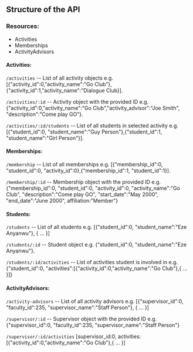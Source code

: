 ## Structure of the API 

### Resources:
- Activities
- Memberships
- ActivityAdvisors

#### Activities:

`/activities` -- List of all activity objects e.g. [{"activity_id":0,"activity_name":"Go Club"},{"activity_id":1,"activity_name":"Dialogue Club}].

`/activities/:id` -- Activity object with the provided ID e.g. {"activity_id":0,"activity_name":"Go Club","activity_advisor":"Joe Smith", "description":"Come play GO"}.

`/activities/:id/students` -- List of all students in selected activity e.g. [{"student_id":0, "student_name":"Guy Person"},{"student_id":1, "student_name":"Girl Person"}].

#### Memberships:

`/membership` -- List of all memberships e.g. [{"membership_id":0, "student_id":0, "activity_id":0},{"membership_id":1, "student_id":1}].

`/membership/:id` -- Membership object with the provided ID e.g. {"membership_id":0, "student_id":0, "activity_id":0, "activity_name":"Go Club", "description":"Come play GO", "start_date":"May 2000", "end_date":"June 2000", affiliation:"Member"}


#### Students:

`/students` -- List of all students e.g. [{"student_id":0, "student_name":"Eze Anyanwu"}, { ... }]

`/students/:id` -- Student object e.g. {"student_id":0, "student_name":"Eze Anyanwu"}.

`/students/:id/activities` -- List of activities student is involved in e.g. {"student_id":0, "activities":[{"activity_id":0,"activity_name":"Go Club"},{ ... }]}


#### ActivityAdvisors:

`/activity-advisors` -- List of all activity advisors e.g. [{"supervisor_id":0, "faculty_id":235, "supervisor_name":"Staff Person"}, { ... }]

`/supervisor/:id` -- Supervisor object with the provided ID e.g. {"supervisor_id":0, "faculty_id":235, "supervisor_name":"Staff Person"}

`/supervisor/:id/activities` [supervisor_id:0, activities:[{"activity_id":0,"activity_name":"Go Club"},{ ... }]

